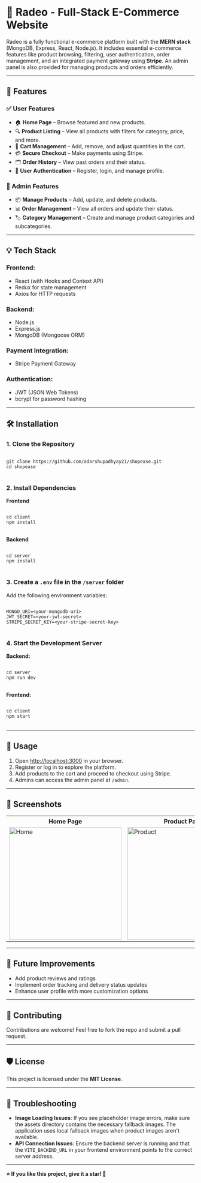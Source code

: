 <h1>🛒 Radeo - Full-Stack E-Commerce Website</h1>

<p>
    Radeo is a fully functional e-commerce platform built with the <strong>MERN stack</strong> (MongoDB, Express, React, Node.js). 
    It includes essential e-commerce features like product browsing, filtering, user authentication, order management, and an integrated payment gateway using <strong>Stripe</strong>. 
    An admin panel is also provided for managing products and orders efficiently.
</p>

<hr>

<h2>🚀 Features</h2>

<h3>✅ User Features</h3>
<ul>
    <li>🏠 <strong>Home Page</strong> – Browse featured and new products.</li>
    <li>🔍 <strong>Product Listing</strong> – View all products with filters for category, price, and more.</li>
    <li>🛒 <strong>Cart Management</strong> – Add, remove, and adjust quantities in the cart.</li>
    <li>💳 <strong>Secure Checkout</strong> – Make payments using Stripe.</li>
    <li>🗂 <strong>Order History</strong> – View past orders and their status.</li>
    <li>🔐 <strong>User Authentication</strong> – Register, login, and manage profile.</li>
</ul>

<h3>🔑 Admin Features</h3>
<ul>
    <li>📦 <strong>Manage Products</strong> – Add, update, and delete products.</li>
    <li>📊 <strong>Order Management</strong> – View all orders and update their status.</li>
    <li>🏷 <strong>Category Management</strong> – Create and manage product categories and subcategories.</li>
</ul>

<hr>

<h2>💡 Tech Stack</h2>

<h3>Frontend:</h3>
<ul>
    <li>React (with Hooks and Context API)</li>
    <li>Redux for state management</li>
    <li>Axios for HTTP requests</li>
</ul>

<h3>Backend:</h3>
<ul>
    <li>Node.js</li>
    <li>Express.js</li>
    <li>MongoDB (Mongoose ORM)</li>
</ul>

<h3>Payment Integration:</h3>
<ul>
    <li>Stripe Payment Gateway</li>
</ul>

<h3>Authentication:</h3>
<ul>
    <li>JWT (JSON Web Tokens)</li>
    <li>bcrypt for password hashing</li>
</ul>

<hr>

<h2>🛠 Installation</h2>

<h3>1. Clone the Repository</h3>
<pre>
<code>
git clone https://github.com/adarshupadhyay21/shopease.git
cd shopease
</code>
</pre>

<h3>2. Install Dependencies</h3>

<strong>Frontend</strong>
<pre>
<code>
cd client
npm install
</code>
</pre>

<strong>Backend</strong>
<pre>
<code>
cd server
npm install
</code>
</pre>

<h3>3. Create a <code>.env</code> file in the <code>/server</code> folder</h3>
<p>Add the following environment variables:</p>
<pre>
<code>
MONGO_URI=&lt;your-mongodb-uri&gt;
JWT_SECRET=&lt;your-jwt-secret&gt;
STRIPE_SECRET_KEY=&lt;your-stripe-secret-key&gt;
</code>
</pre>

<h3>4. Start the Development Server</h3>

<strong>Backend:</strong>
<pre>
<code>
cd server
npm run dev
</code>
</pre>

<strong>Frontend:</strong>
<pre>
<code>
cd client
npm start
</code>
</pre>

<hr>

<h2>🚦 Usage</h2>
<ol>
    <li>Open <a href="http://localhost:3000" target="_blank">http://localhost:3000</a> in your browser.</li>
    <li>Register or log in to explore the platform.</li>
    <li>Add products to the cart and proceed to checkout using Stripe.</li>
    <li>Admins can access the admin panel at <code>/admin</code>.</li>
</ol>

<hr>

<h2>📸 Screenshots</h2>
<table>
    <tr>
        <th>Home Page</th>
        <th>Product Page</th>
        <th>Admin Panel</th>
    </tr>
    <tr>
        <td><img src="./screenshots/home.png" alt="Home" width="300"></td>
        <td><img src="./screenshots/product.png" alt="Product" width="300"></td>
        <td><img src="./screenshots/admin.png" alt="Admin" width="300"></td>
    </tr>
</table>

<hr>

<h2>🚀 Future Improvements</h2>
<ul>
    <li>Add product reviews and ratings</li>
    <li>Implement order tracking and delivery status updates</li>
    <li>Enhance user profile with more customization options</li>
</ul>

<hr>

<h2>🤝 Contributing</h2>
<p>
    Contributions are welcome! Feel free to fork the repo and submit a pull request.
</p>

<hr>

<h2>🛡 License</h2>
<p>
    This project is licensed under the <strong>MIT License</strong>.
</p>

<hr>

<h2>🧰 Troubleshooting</h2>
<ul>
    <li>
        <strong>Image Loading Issues</strong>: If you see placeholder image errors, make sure the assets directory contains the necessary fallback images. The application uses local fallback images when product images aren't available.
    </li>
    <li>
        <strong>API Connection Issues</strong>: Ensure the backend server is running and that the <code>VITE_BACKEND_URL</code> in your frontend environment points to the correct server address.
    </li>
</ul>

<hr>

<p><strong>⭐ If you like this project, give it a star! 🌟</strong></p>
